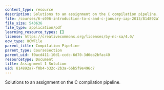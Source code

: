 ```yaml
---
content_type: resource
description: Solutions to an assignment on the C compilation pipeline.
file: /courses/6-s096-introduction-to-c-and-c-january-iap-2013/814892a7f0b4b32c2b3a66b5f9e496c7_MIT6_S096_IAP13_assn1_sol.pdf
file_size: 543636
file_type: application/pdf
learning_resource_types: []
license: https://creativecommons.org/licenses/by-nc-sa/4.0/
ocw_type: OCWFile
parent_title: Compilation Pipeline
parent_type: CourseSection
parent_uid: f0acd411-10d1-ccdc-6d70-3d6ea2bfac40
resourcetype: Document
title: Assignment 1 Solution
uid: 814892a7-f0b4-b32c-2b3a-66b5f9e496c7
---
```

Solutions to an assignment on the C compilation pipeline.